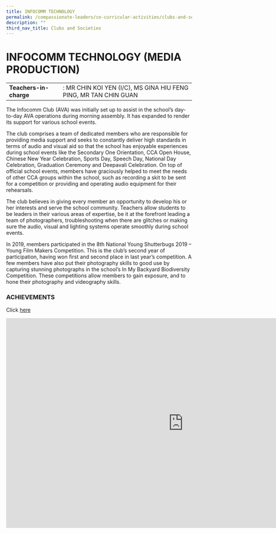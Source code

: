 ```yaml
---
title: INFOCOMM TECHNOLOGY
permalink: /compassionate-leaders/co-curricular-activities/clubs-and-societies/infocomm-technology/
description: ""
third_nav_title: Clubs and Societies
---
```


# **INFOCOMM TECHNOLOGY (MEDIA PRODUCTION)**

|  	|  	|
|---	|---	|
| **Teachers-in-charge** 	| : MR CHIN KOI YEN (I/C), MS GINA HIU FENG PING, MR TAN CHIN GUAN 	|


The Infocomm Club (AVA) was initially set up to assist in the school’s day-to-day AVA operations during morning assembly. It has expanded to render its support for various school events.&nbsp;  

The club comprises a team of dedicated members who are responsible for providing media support and seeks to constantly deliver high standards in terms of audio and visual aid so that the school has enjoyable experiences during school events like the Secondary One Orientation, CCA Open House, Chinese New Year Celebration, Sports Day, Speech Day, National Day Celebration, Graduation Ceremony and Deepavali Celebration. On top of official school events, members have graciously helped to meet the needs of other CCA groups within the school, such as recording a skit to be sent for a competition or providing and operating audio equipment for their rehearsals.&nbsp;

The club believes in giving every member an opportunity to develop his or her interests and serve the school community. Teachers allow students to be leaders in their various areas of expertise, be it at the forefront leading a team of photographers, troubleshooting when there are glitches or making sure the audio, visual and lighting systems operate smoothly during school events.&nbsp;

In 2019, members participated in the 8th National Young Shutterbugs 2019 – Young Film Makers Competition. This is the club’s second year of participation, having won first and second place in last year’s competition. A few members have also put their photography skills to good use by capturing stunning photographs in the school’s In My Backyard Biodiversity Competition. These competitions allow members to gain exposure, and to hone their photography and videography skills.


### ACHIEVEMENTS  

Click&nbsp;[here](https://staging.du7l9z039t2jh.amplifyapp.com/compassionate-leaders/cca-achievements/)


<iframe allowfullscreen="true" height="569" width="960" frameborder="0" src="https://docs.google.com/presentation/d/e/2PACX-1vQXyH7ZSqLeaVRgu2ezRvSZmM52-Z7Nqt914_nzZEDeNFxasdgCVq1w4NktUeZB8PAH0Gk-X6gBHqLa/embed?start=true&amp;loop=true&amp;delayms=3000"></iframe>